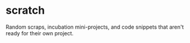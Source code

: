 scratch
=======

Random scraps, incubation mini-projects, and code snippets that aren't ready for their own project.
